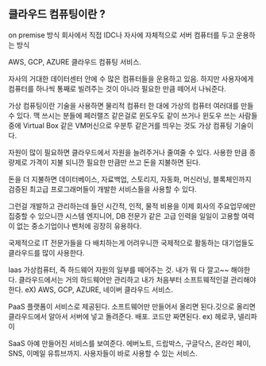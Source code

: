 ## 클라우드 컴퓨팅이란 ?

on premise 방식 
회사에서 직접 IDC나 자사에 자체적으로 서버 컴퓨터를 두고 운용하는 방식


AWS, GCP, AZURE 클라우드 컴퓨팅 서비스.

자사의 거대한 데이터센터 안에 수 많은 컴퓨터들을 운용하고 있음.
하지만 사용자에게 컴퓨터를 하나씩 통째로 빌려주는 것이 아니라
필요한 만큼 떼어서 나눠준다.

가상 컴퓨팅이란 기술을 사용하면 물리적 컴퓨터 한 대에 가상의 컴퓨터 여러대를 만들 수 있다.
맥 쓰시는 분들에 페러랠즈 같은걸로 윈도우도 같이 쓰거나
윈도우 쓰는 사람들 중에 Virtual Box 같은 VM머신으로 우분투 같은거를 띄우는 것도 가상 컴퓨팅 기술이다.

자원이 많이 필요하면 클라우드에서 자원을 늘려주거나 줄여줄 수 있다.
사용한 만큼 종량제로 가격이 지불 되니깐 필요한 만큼만 쓰고 돈을 지불하면 된다.

돈을 더 지불하면 데이터베이스, 자료백업, 스토리지, 자동화, 머신러닝, 블록체인까지 검증된 최고급 프로그래머들이 개발한 서비스들을 사용할 수 있다.

그런걸 개발하고 관리하는데 들던 시간적, 인적, 물적 비용을 이제 회사의 주요업무에만 집중할 수 있으니깐 시스템 엔지니어, DB 전문가 같은 고급 인력을 일일이 고용할 여력이 없는 중소기업이나 벤처에 굉장히 유용하다.

국제적으로 IT 전문가들을 다 배치하는게 어려우니깐 국제적으로 활동하는 대기업들도 클라우드를 많이 사용한다.

Iaas 가상컴퓨터, 즉 하드웨어 자원의 일부를 떼어주는 것. 내가 뭐 다 깔고~~ 해야한다.
    클라우드에서는 거의 하드웨어만 관리하고 내가 처음부터 소프트웨적인걸 관리해야한다.
    eX) AWS, GCP, AZURE, 네이버 클라우드 서비스.

PaaS  플랫폼이 서비스로 제공된다. 소프트웨어만 만들어서 올리면 된다.깃으로 올리면 클라우드에서 알아서 서버에 넣고 돌려준다. 배포. 코드만 짜면된다.   ex) 헤로쿠, 넬리파이

SaaS 아예 만들어진 서비스를 보여준다. 에버노트, 드랍박스, 구글닥스, 온라인 페이, SNS, 이메일
유튜브까지. 사용자들이 바로 사용할 수 있는 서비스.

